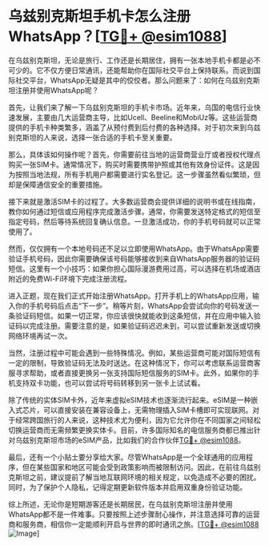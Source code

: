 # 乌兹别克斯坦手机卡怎么注册WhatsApp？[[TG💪+ @esim1088](https://t.me/s/esim1088)]

在乌兹别克斯坦，无论是旅行、工作还是长期居住，拥有一张本地手机卡都是必不可少的。它不仅方便日常通讯，还能帮助你在国际社交平台上保持联系。而说到国际社交平台，WhatsApp无疑是其中的佼佼者。那么问题来了：如何在乌兹别克斯坦注册并使用WhatsApp呢？

首先，让我们来了解一下乌兹别克斯坦的手机卡市场。近年来，乌国的电信行业快速发展，主要由几大运营商主导，比如Ucell、Beeline和MobiUz等。这些运营商提供的手机卡种类繁多，涵盖了从预付费到后付费的各种选择。对于初次来到乌兹别克斯坦的人来说，选择一张合适的手机卡至关重要。

那么，具体该如何操作呢？首先，你需要前往当地的运营商营业厅或者授权代理点购买一张SIM卡。通常情况下，购买时需要携带护照或其他有效身份证件。这是因为按照当地法规，所有手机用户都需要进行实名登记。这一步骤虽然看似繁琐，但却是保障通信安全的重要措施。

接下来就是激活SIM卡的过程了。大多数运营商会提供详细的说明书或在线指南，教你如何通过短信或应用程序完成激活步骤。通常，你需要发送特定格式的短信至指定号码，然后等待系统回复确认信息。一旦激活成功，你的手机号码就可以正常使用了。

然而，仅仅拥有一个本地号码还不足以立即使用WhatsApp。由于WhatsApp需要验证手机号码，因此你需要确保该号码能够接收到来自WhatsApp服务器的验证码短信。这里有一个小技巧：如果你担心国际漫游费用过高，可以选择在机场或酒店附近的免费Wi-Fi环境下完成注册流程。

进入正题，现在我们正式开始注册WhatsApp。打开手机上的WhatsApp应用，输入你的手机号码后点击“下一步”。稍等片刻，WhatsApp会尝试向你的号码发送一条验证码短信。如果一切正常，你应该很快就能收到这条短信，并在应用中输入验证码以完成注册。需要注意的是，如果验证码迟迟未到，可以尝试重新发送或切换网络环境再试一次。

当然，注册过程中可能会遇到一些特殊情况。例如，某些运营商可能对国际短信有一定的限制，导致验证码无法及时送达。在这种情况下，你可以考虑联系运营商客服寻求帮助，或者直接更换另一张支持国际短信服务的SIM卡。此外，如果你的手机支持双卡功能，也可以尝试将号码转移到另一张卡上试试看。

除了传统的实体SIM卡外，近年来虚拟eSIM技术也逐渐流行起来。eSIM是一种嵌入式芯片，可以直接安装在兼容设备上，无需物理插入SIM卡槽即可实现联网。对于经常跨国旅行的人来说，这种技术尤为便利，因为它允许你在不同国家之间轻松切换运营商而无需频繁更换实体卡。目前，许多国际知名的电信服务商都已推出针对乌兹别克斯坦市场的eSIM产品，比如我们的合作伙伴[TG💪+ @esim1088](https://t.me/s/esim1088)。

最后，还有一个小贴士要分享给大家。尽管WhatsApp是一个全球通用的应用程序，但在某些国家和地区可能会受到政策影响而被限制访问。因此，在前往乌兹别克斯坦之前，建议提前了解当地互联网环境的相关规定，以免造成不必要的困扰。同时，为了保护个人隐私，记得定期更新软件版本并启用双重身份验证功能。

综上所述，无论你是短期游客还是长期居民，在乌兹别克斯坦注册并使用WhatsApp都不是一件难事。只要按照上述步骤耐心操作，并注意选择可靠的运营商和服务商，相信你一定能顺利开启与世界的即时通讯之旅。[[TG💪+ @esim1088](https://t.me/s/esim1088) ![Image](https://i.postimg.cc/4NQfJmqS/Snipaste-2025-05-13-00-14-12.png)]